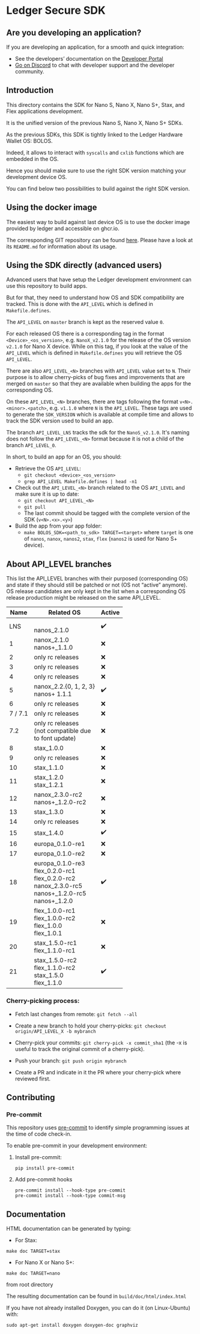 # Ledger Secure SDK

## Are you developing an application?

If you are developing an application, for a smooth and quick integration:
- See the developers’ documentation on the [Developer Portal](https://developers.ledger.com/)
- [Go on Discord](https://developers.ledger.com/discord-pro/) to chat with developer support and the developer community.

## Introduction

This directory contains the SDK for Nano S, Nano X, Nano S+, Stax, and Flex applications development.

It is the unified version of the previous Nano S, Nano X, Nano S+ SDKs.

As the previous SDKs, this SDK is tightly linked to the Ledger Hardware Wallet OS: BOLOS.

Indeed, it allows to interact with `syscalls` and `cxlib` functions which are embedded in the OS.

Hence you should make sure to use the right SDK version matching your development device OS.

You can find below two possibilities to build against the right SDK version.

## Using the docker image

The easiest way to build against last device OS is to use the docker image provided by ledger and accessible on ghcr.io.

The corresponding GIT repository can be found [here](https://github.com/LedgerHQ/ledger-app-builder/). Please have a look at its `README.md` for information about its usage.

## Using the SDK directly (advanced users)

Advanced users that have setup the Ledger development environment can use this repository to build apps.

But for that, they need to understand how OS and SDK compatibility are tracked. This is done with the `API_LEVEL` which is defined in `Makefile.defines`.

The `API_LEVEL` on `master` branch is kept as the reserved value `0`.

For each released OS there is a corresponding tag in the format `<Device>_<os_version>`, e.g. `NanoX_v2.1.0` for the release of the OS version `v2.1.0` for Nano X device. While on this tag, if you look at the value of the `API_LEVEL` which is defined in `Makefile.defines` you will retrieve the OS `API_LEVEL`.

There are also `API_LEVEL_<N>` branches with `API_LEVEL` value set to `N`. Their purpose is to allow cherry-picks of bug fixes and improvements that are merged on `master` so that they are available when building the apps for the corresponding OS.

On these `API_LEVEL_<N>` branches, there are tags following the format `v<N>.<minor>.<patch>`, e.g. `v1.1.0` where `N` is the `API_LEVEL`. These tags are used to generate the `SDK_VERSION` which is available at compile time and allows to track the SDK version used to build an app.

The branch `API_LEVEL_LNS` tracks the sdk for the `NanoS_v2.1.0`. It's naming does not follow the `API_LEVEL_<N>` format because it is not a child of the branch `API_LEVEL_0`.

In short, to build an app for an OS, you should:
- Retrieve the OS `API_LEVEL`:
    - `git checkout <device>_<os_version>`
    - `grep API_LEVEL Makefile.defines | head -n1`
- Check out the `API_LEVEL_<N>` branch related to the OS `API_LEVEL` and make sure it is up to date:
    - `git checkout API_LEVEL_<N>`
    - `git pull`
    - The last commit should be tagged with the complete version of the SDK (`v<N>.<x>.<y>`)
- Build the app from your app folder:
    - `make BOLOS_SDK=<path_to_sdk> TARGET=<target>` where `target` is one of `nanos`, `nanox`, `nanos2`, `stax`, `flex` (`nanos2` is used for Nano S+ device).

## About API_LEVEL branches

This list the API_LEVEL branches with their purposed (corresponding OS) and state if they should still be patched or not (OS not “active” anymore).
OS release candidates are only kept in the list when a corresponding OS release production might be released on the same API_LEVEL.

| Name    | Related OS                                                                                                                    | Active
|---------|-------------------------------------------------------------------------------------------------------------------------------|-------------------
| LNS     | <br/> nanos_2.1.0                                                                                                             | :heavy_check_mark:
| 1       | nanox_2.1.0 <br/> nanos+_1.1.0                                                                                                | :x:
| 2       | only rc releases                                                                                                              | :x:
| 3       | only rc releases                                                                                                              | :x:
| 4       | only rc releases                                                                                                              | :x:
| 5       | nanox_2.2.{0, 1, 2, 3} <br/> nanos+ 1.1.1                                                                                     | :heavy_check_mark:
| 6       | only rc releases                                                                                                              | :x:
| 7 / 7.1 | only rc releases                                                                                                              | :x:
| 7.2     | only rc releases<br/> (not compatible due <br/> to font update)                                                               | :x:
| 8       | stax_1.0.0                                                                                                                    | :x:
| 9       | only rc releases                                                                                                              | :x:
| 10      | stax_1.1.0                                                                                                                    | :x:
| 11      | stax_1.2.0 <br/> stax_1.2.1                                                                                                   | :x:
| 12      | nanox_2.3.0-rc2 <br/> nanos+_1.2.0-rc2                                                                                        | :x:
| 13      | stax_1.3.0                                                                                                                    | :x:
| 14      | only rc releases                                                                                                              | :x:
| 15      | stax_1.4.0                                                                                                                    | :heavy_check_mark:
| 16      | europa_0.1.0-re1                                                                                                              | :x:
| 17      | europa_0.1.0-re2                                                                                                              | :x:
| 18      | europa_0.1.0-re3 <br/> flex_0.2.0-rc1 <br /> flex_0.2.0-rc2 <br /> nanox_2.3.0-rc5 <br/> nanos+_1.2.0-rc5  <br/> nanos+_1.2.0 | :heavy_check_mark:
| 19      | flex_1.0.0-rc1 <br/> flex_1.0.0-rc2 <br/> flex_1.0.0 <br/> flex_1.0.1 <br/>                                                   | :x:
| 20      | stax_1.5.0-rc1 <br/> flex_1.1.0-rc1                                                                                           | :x:
| 21      | stax_1.5.0-rc2 <br/> flex_1.1.0-rc2 <br/> stax_1.5.0 <br/> flex_1.1.0 <br/>                                                   | :heavy_check_mark:

### Cherry-picking process:

- Fetch last changes from remote: `git fetch --all`

- Create a new branch to hold your cherry-picks: `git checkout origin/API_LEVEL_X -b mybranch`

- Cherry-pick your commits: `git cherry-pick -x commit_sha1` (the -x is useful to track the original commit of a cherry-pick).

- Push your branch: `git push origin mybranch`

- Create a PR and indicate in it the PR where your cherry-pick where reviewed first.

## Contributing

### Pre-commit

This repository uses [pre-commit](https://pre-commit.com/) to identify simple programming issues at the time of code check-in.

To enable pre-commit in your development environment:

1. Install pre-commit:

    ```shell
    pip install pre-commit
    ```

2. Add pre-commit hooks

    ```shell
    pre-commit install --hook-type pre-commit
    pre-commit install --hook-type commit-msg
    ```

## Documentation
HTML documentation can be generated by typing:

- For Stax:

```make doc TARGET=stax```

- For Nano X or Nano S+:

```make doc TARGET=nano```

from root directory

The resulting documentation can be found in `build/doc/html/index.html`

If you have not already installed Doxygen, you can do it (on Linux-Ubuntu) with:

```shell
sudo apt-get install doxygen doxygen-doc graphviz
```
